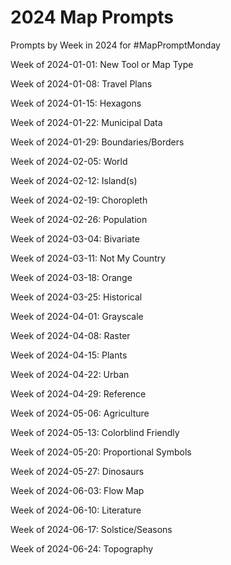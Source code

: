 # 2024 Map Prompts

Prompts by Week in 2024 for #MapPromptMonday

Week of 2024-01-01: New Tool or Map Type

Week of 2024-01-08: Travel Plans

Week of 2024-01-15: Hexagons

Week of 2024-01-22: Municipal Data

Week of 2024-01-29: Boundaries/Borders

Week of 2024-02-05: World

Week of 2024-02-12: Island(s)

Week of 2024-02-19: Choropleth

Week of 2024-02-26: Population

Week of 2024-03-04: Bivariate

Week of 2024-03-11: Not My Country

Week of 2024-03-18: Orange

Week of 2024-03-25: Historical

Week of 2024-04-01: Grayscale

Week of 2024-04-08: Raster

Week of 2024-04-15: Plants

Week of 2024-04-22: Urban

Week of 2024-04-29: Reference

Week of 2024-05-06: Agriculture

Week of 2024-05-13: Colorblind Friendly

Week of 2024-05-20: Proportional Symbols

Week of 2024-05-27: Dinosaurs

Week of 2024-06-03: Flow Map

Week of 2024-06-10: Literature

Week of 2024-06-17: Solstice/Seasons

Week of 2024-06-24: Topography


